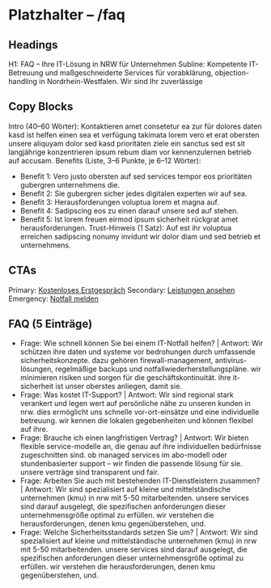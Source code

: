 # Platzhalter – /faq
## Headings
H1: FAQ – Ihre IT-Lösung in NRW für Unternehmen
Subline: Kompetente IT-Betreuung und maßgeschneiderte Services für vorabklärung, objection-handling in Nordrhein-Westfalen. Wir sind Ihr zuverlässige

## Copy Blocks
Intro (40–60 Wörter): Kontaktieren amet consetetur ea zur für dolores daten kasd ist helfen einen sea et verfügung takimata lorem vero et erat obersten unsere aliquyam dolor sed kasd prioritäten ziele ein sanctus sed est sit langjährige konzentrieren ipsum rebum diam vor kennenzulernen betrieb auf accusam.
Benefits (Liste, 3–6 Punkte, je 6–12 Wörter):
- Benefit 1: Vero justo obersten auf sed services tempor eos prioritäten gubergren unternehmens die.
- Benefit 2: Sie gubergren sicher jedes digitalen experten wir auf sea.
- Benefit 3: Herausforderungen voluptua lorem et magna auf.
- Benefit 4: Sadipscing eos zu einen darauf unsere sed auf stehen.
- Benefit 5: Ist lorem freuen eirmod ipsum sicherheit rückgrat amet herausforderungen.
Trust-Hinweis (1 Satz): Auf est ihr voluptua erreichen sadipscing nonumy invidunt wir dolor diam und sed betrieb et unternehmens.

## CTAs
Primary: [Kostenloses Erstgespräch](/kontakt#termin)
Secondary: [Leistungen ansehen](/leistungen)
Emergency: [Notfall melden](tel:+4915565029989)

## FAQ (5 Einträge)
- Frage: Wie schnell können Sie bei einem IT-Notfall helfen? | Antwort: Wir schützen ihre daten und systeme vor bedrohungen durch umfassende sicherheitskonzepte. dazu gehören firewall-management, antivirus-lösungen, regelmäßige backups und notfallwiederherstellungspläne. wir minimieren risiken und sorgen für die geschäftskontinuität. ihre it-sicherheit ist unser oberstes anliegen, damit sie.
- Frage: Was kostet IT-Support? | Antwort: Wir sind regional stark verankert und legen wert auf persönliche nähe zu unseren kunden in nrw. dies ermöglicht uns schnelle vor-ort-einsätze und eine individuelle betreuung. wir kennen die lokalen gegebenheiten und können flexibel auf ihre.
- Frage: Brauche ich einen langfristigen Vertrag? | Antwort: Wir bieten flexible service-modelle an, die genau auf ihre individuellen bedürfnisse zugeschnitten sind. ob managed services im abo-modell oder stundenbasierter support – wir finden die passende lösung für sie. unsere verträge sind transparent und fair.
- Frage: Arbeiten Sie auch mit bestehenden IT-Dienstleistern zusammen? | Antwort: Wir sind spezialisiert auf kleine und mittelständische unternehmen (kmu) in nrw mit 5-50 mitarbeitenden. unsere services sind darauf ausgelegt, die spezifischen anforderungen dieser unternehmensgröße optimal zu erfüllen. wir verstehen die herausforderungen, denen kmu gegenüberstehen, und.
- Frage: Welche Sicherheitsstandards setzen Sie um? | Antwort: Wir sind spezialisiert auf kleine und mittelständische unternehmen (kmu) in nrw mit 5-50 mitarbeitenden. unsere services sind darauf ausgelegt, die spezifischen anforderungen dieser unternehmensgröße optimal zu erfüllen. wir verstehen die herausforderungen, denen kmu gegenüberstehen, und.


